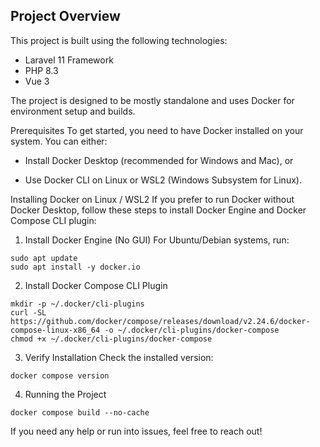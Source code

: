 ## Project Overview
This project is built using the following technologies:

- Laravel 11 Framework
- PHP 8.3
- Vue 3

The project is designed to be mostly standalone and uses Docker for environment setup and builds.

Prerequisites
To get started, you need to have Docker installed on your system. You can either:

- Install Docker Desktop (recommended for Windows and Mac), or

- Use Docker CLI on Linux or WSL2 (Windows Subsystem for Linux).

Installing Docker on Linux / WSL2
If you prefer to run Docker without Docker Desktop, follow these steps to install Docker Engine and Docker Compose CLI plugin:

1. Install Docker Engine (No GUI)
For Ubuntu/Debian systems, run:
```
sudo apt update
sudo apt install -y docker.io
```

2. Install Docker Compose CLI Plugin
```
mkdir -p ~/.docker/cli-plugins
curl -SL https://github.com/docker/compose/releases/download/v2.24.6/docker-compose-linux-x86_64 -o ~/.docker/cli-plugins/docker-compose
chmod +x ~/.docker/cli-plugins/docker-compose
```

3. Verify Installation
Check the installed version:
```
docker compose version
```

4. Running the Project

```
docker compose build --no-cache
```

If you need any help or run into issues, feel free to reach out!
